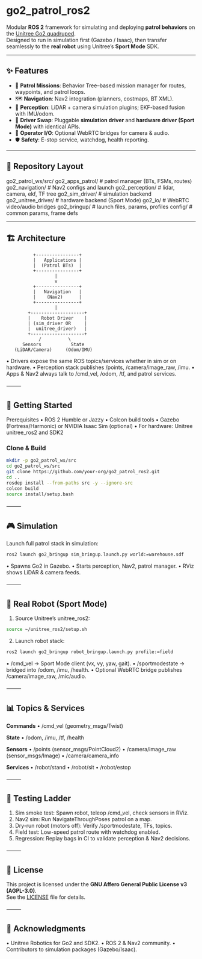 # go2_patrol_ros2

Modular **ROS 2** framework for simulating and deploying **patrol behaviors** on the [Unitree Go2 quadruped](https://www.unitree.com/go2).  
Designed to run in simulation first (Gazebo / Isaac), then transfer seamlessly to the **real robot** using Unitree’s **Sport Mode** SDK.

---

## ✨ Features

- 🚶 **Patrol Missions**: Behavior Tree–based mission manager for routes, waypoints, and patrol loops.  
- 🗺️ **Navigation**: Nav2 integration (planners, costmaps, BT XML).  
- 👀 **Perception**: LiDAR + camera simulation plugins; EKF-based fusion with IMU/odom.  
- 🔌 **Driver Swap**: Pluggable **simulation driver** and **hardware driver (Sport Mode)** with identical APIs.  
- 🎥 **Operator I/O**: Optional WebRTC bridges for camera & audio.  
- 🛡️ **Safety**: E-stop service, watchdog, health reporting.  

---

## 📂 Repository Layout

go2_patrol_ws/src/
go2_apps_patrol/        # patrol manager (BTs, FSMs, routes)
go2_navigation/         # Nav2 configs and launch
go2_perception/         # lidar, camera, ekf, TF tree
go2_sim_driver/         # simulation backend
go2_unitree_driver/     # hardware backend (Sport Mode)
go2_io/                 # WebRTC video/audio bridges
go2_bringup/            # launch files, params, profiles
config/                 # common params, frame defs

---

## 🏗️ Architecture

```text
          +----------------+
          |   Applications |
          |  (Patrol BTs)  |
          +----------------+
                  |
                  v
          +----------------+
          |   Navigation   |
          |    (Nav2)      |
          +----------------+
                  |
        +--------------------+
        |    Robot Driver    |
        | (sim_driver OR     |
        |  unitree_driver)   |
        +--------------------+
            /          \
      Sensors           State
   (LiDAR/Camera)     (Odom/IMU)
```

•	Drivers expose the same ROS topics/services whether in sim or on hardware.
•	Perception stack publishes /points, /camera/image_raw, /imu.
•	Apps & Nav2 always talk to /cmd_vel, /odom, /tf, and patrol services.

⸻

## 🚀 Getting Started

Prerequisites
	•	ROS 2 Humble or Jazzy
	•	Colcon build tools
	•	Gazebo (Fortress/Harmonic) or NVIDIA Isaac Sim (optional)
	•	For hardware: Unitree unitree_ros2 and SDK2

### Clone & Build

```bash
mkdir -p go2_patrol_ws/src
cd go2_patrol_ws/src
git clone https://github.com/your-org/go2_patrol_ros2.git
cd ..
rosdep install --from-paths src -y --ignore-src
colcon build
source install/setup.bash
```

⸻

## 🎮 Simulation

Launch full patrol stack in simulation:

```bash
ros2 launch go2_bringup sim_bringup.launch.py world:=warehouse.sdf
```

•	Spawns Go2 in Gazebo.
•	Starts perception, Nav2, patrol manager.
•	RViz shows LiDAR & camera feeds.

⸻

## 🤖 Real Robot (Sport Mode)

1.	Source Unitree’s unitree_ros2:
  ```bash
  source ~/unitree_ros2/setup.sh
  ```

2.	Launch robot stack:

  ```bash
  ros2 launch go2_bringup robot_bringup.launch.py profile:=field
  ```

•	/cmd_vel → Sport Mode client (vx, vy, yaw, gait).
•	/sportmodestate → bridged into /odom, /imu, /health.
•	Optional WebRTC bridge publishes /camera/image_raw, /mic/audio.

⸻

## 📊 Topics & Services

**Commands**
	•	/cmd_vel (geometry_msgs/Twist)

**State**
	•	/odom, /imu, /tf, /health

**Sensors**
	•	/points (sensor_msgs/PointCloud2)
	•	/camera/image_raw (sensor_msgs/Image)
	•	/camera/camera_info

**Services**
	•	/robot/stand
	•	/robot/sit
	•	/robot/estop

⸻

## 🧪 Testing Ladder

1.	Sim smoke test: Spawn robot, teleop /cmd_vel, check sensors in RViz.
2.	Nav2 sim: Run NavigateThroughPoses patrol on a map.
3.	Dry-run robot (motors off): Verify /sportmodestate, TFs, topics.
4.	Field test: Low-speed patrol route with watchdog enabled.
5.	Regression: Replay bags in CI to validate perception & Nav2 decisions.

⸻

## 📜 License

This project is licensed under the **GNU Affero General Public License v3 (AGPL-3.0)**.  
See the [LICENSE](LICENSE) file for details.

⸻

## 🙌 Acknowledgments
•	Unitree Robotics for Go2 and SDK2.
•	ROS 2 & Nav2 community.
•	Contributors to simulation packages (Gazebo/Isaac).
